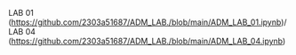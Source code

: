 LAB 01 (https://github.com/2303a51687/ADM_LAB./blob/main/ADM_LAB_01.ipynb)/
LAB 04 (https://github.com/2303a51687/ADM_LAB./blob/main/ADM_LAB_04.ipynb)
